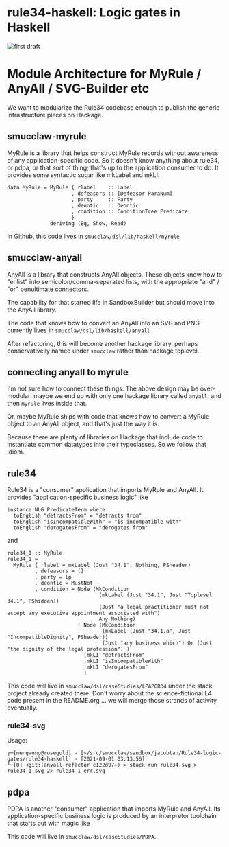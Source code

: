 # rule34-haskell: Logic gates in Haskell

![first draft](First%20Draft%20_%20Screenshot%202021-04-09%20194608.png)

# Module Architecture for MyRule / AnyAll / SVG-Builder etc

We want to modularize the Rule34 codebase enough to publish the generic infrastructure pieces on Hackage.

## smucclaw-myrule

MyRule is a library that helps construct MyRule records without awareness of any application-specific code. So it doesn't know anything about rule34, or pdpa, or that sort of thing; that's up to the application consumer to do. It provides some syntactic sugar like mkLabel and mkLI.

	data MyRule = MyRule { rlabel    :: Label
						 , defeasors :: [Defeasor ParaNum]
						 , party     :: Party
						 , deontic   :: Deontic
						 , condition :: ConditionTree Predicate
						 }
				  deriving (Eq, Show, Read)

In Github, this code lives in `smucclaw/dsl/lib/haskell/myrule`

## smucclaw-anyall

AnyAll is a library that constructs AnyAll objects. These objects know how to "enlist" into semicolon/comma-separated lists, with the appropriate "and" / "or" penultimate connectors.

The capability for that started life in SandboxBuilder but should move into the AnyAll library.

The code that knows how to convert an AnyAll into an SVG and PNG currently lives in `smucclaw/dsl/lib/haskell/anyall`

After refactoring, this will become another hackage library, perhaps conservativelly named under `smucclaw` rather than hackage toplevel.

## connecting anyall to myrule

I'm not sure how to connect these things. The above design may be over-modular: maybe we end up with only one hackage library called `anyall`, and then `myrule` lives inside that.

Or, maybe MyRule ships with code that knows how to convert a MyRule object to an AnyAll object, and that's just the way it is.

Because there are plenty of libraries on Hackage that include code to instantiate common datatypes into their typeclasses. So we follow that idiom.

## rule34

Rule34 is a "consumer" application that imports MyRule and AnyAll. It provides "application-specific business logic" like 

	instance NLG PredicateTerm where
	  toEnglish "detractsFrom" = "detracts from"
	  toEnglish "isIncompatibleWith" = "is incompatible with"
	  toEnglish "derogatesFrom" = "derogates from"

and

	rule34_1 :: MyRule
	rule34_1 =
	  MyRule { rlabel = mkLabel (Just "34.1", Nothing, PSheader)
			 , defeasors = []
			 , party = lp
			 , deontic = MustNot
			 , condition = Node (MkCondition
								  (mkLabel (Just "34.1", Just "Toplevel 34.1", PShidden))
								  (Just "a legal practitioner must not accept any executive appointment associated with")
								  Any Nothing)
						   [ Node (MkCondition
								   (mkLabel (Just "34.1.a", Just "IncompatibleDignity", PSheader))
								   (Just "any business which") Or (Just "the dignity of the legal profession") )
							 [mkLI "detractsFrom"
							 ,mkLI "isIncompatibleWith"
							 ,mkLI "derogatesFrom"
							 ]


This code will live in `smucclaw/dsl/caseStudies/LPAPCR34` under the stack project already created there. Don't worry about the science-fictional L4 code present in the README.org ... we will merge those strands of activity eventually.

### rule34-svg

Usage:

	┌─[mengwong@rosegold] - [~/src/smucclaw/sandbox/jacobtan/Rule34-logic-gates/rule34-haskell] - [2021-09-01 03:13:56]
	└─[0] <git:(anyall-refactor c122d97✈) > stack run rule34-svg > rule34_1.svg 2> rule34_1_err.svg

## pdpa

PDPA is another "consumer" application that imports MyRule and AnyAll. Its application-specific business logic is produced by an interpretor toolchain that starts out with magic like

This code will live in `smucclaw/dsl/caseStudies/PDPA`.







